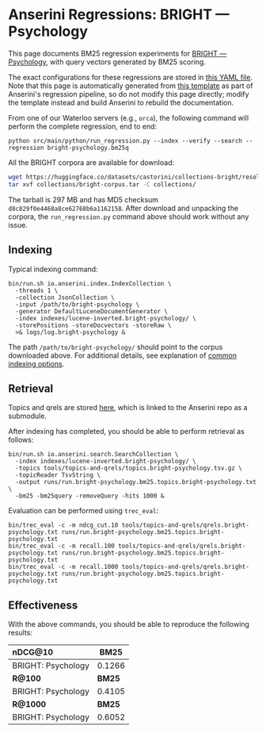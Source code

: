 # Anserini Regressions: BRIGHT &mdash; Psychology

This page documents BM25 regression experiments for [BRIGHT &mdash; Psychology](https://brightbenchmark.github.io/), with query vectors generated by BM25 scoring.

The exact configurations for these regressions are stored in [this YAML file](../../src/main/resources/regression/bright-psychology.bm25q.yaml).
Note that this page is automatically generated from [this template](../../src/main/resources/docgen/templates/bright-psychology.bm25q.template) as part of Anserini's regression pipeline, so do not modify this page directly; modify the template instead and build Anserini to rebuild the documentation.

From one of our Waterloo servers (e.g., `orca`), the following command will perform the complete regression, end to end:

```
python src/main/python/run_regression.py --index --verify --search --regression bright-psychology.bm25q
```

All the BRIGHT corpora are available for download:

```bash
wget https://huggingface.co/datasets/castorini/collections-bright/resolve/main/bright-corpus.tar -P collections/
tar xvf collections/bright-corpus.tar -C collections/
```

The tarball is 297 MB and has MD5 checksum `d8c829f0e4468a8ce62768b6a1162158`.
After download and unpacking the corpora, the `run_regression.py` command above should work without any issue.

## Indexing

Typical indexing command:

```
bin/run.sh io.anserini.index.IndexCollection \
  -threads 1 \
  -collection JsonCollection \
  -input /path/to/bright-psychology \
  -generator DefaultLuceneDocumentGenerator \
  -index indexes/lucene-inverted.bright-psychology/ \
  -storePositions -storeDocvectors -storeRaw \
  >& logs/log.bright-psychology &
```

The path `/path/to/bright-psychology/` should point to the corpus downloaded above.
For additional details, see explanation of [common indexing options](../../docs/common-indexing-options.md).

## Retrieval

Topics and qrels are stored [here](https://github.com/castorini/anserini-tools/tree/master/topics-and-qrels), which is linked to the Anserini repo as a submodule.

After indexing has completed, you should be able to perform retrieval as follows:

```
bin/run.sh io.anserini.search.SearchCollection \
  -index indexes/lucene-inverted.bright-psychology/ \
  -topics tools/topics-and-qrels/topics.bright-psychology.tsv.gz \
  -topicReader TsvString \
  -output runs/run.bright-psychology.bm25.topics.bright-psychology.txt \
  -bm25 -bm25query -removeQuery -hits 1000 &
```

Evaluation can be performed using `trec_eval`:

```
bin/trec_eval -c -m ndcg_cut.10 tools/topics-and-qrels/qrels.bright-psychology.txt runs/run.bright-psychology.bm25.topics.bright-psychology.txt
bin/trec_eval -c -m recall.100 tools/topics-and-qrels/qrels.bright-psychology.txt runs/run.bright-psychology.bm25.topics.bright-psychology.txt
bin/trec_eval -c -m recall.1000 tools/topics-and-qrels/qrels.bright-psychology.txt runs/run.bright-psychology.bm25.topics.bright-psychology.txt
```

## Effectiveness

With the above commands, you should be able to reproduce the following results:

| **nDCG@10**                                                                                                  | **BM25**  |
|:-------------------------------------------------------------------------------------------------------------|-----------|
| BRIGHT: Psychology                                                                                           | 0.1266    |
| **R@100**                                                                                                    | **BM25**  |
| BRIGHT: Psychology                                                                                           | 0.4105    |
| **R@1000**                                                                                                   | **BM25**  |
| BRIGHT: Psychology                                                                                           | 0.6052    |
